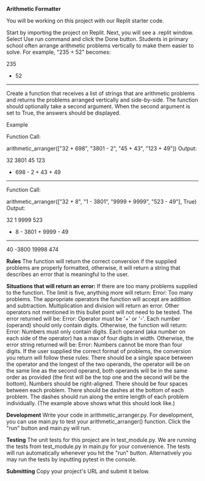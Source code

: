 **Arithmetic Formatter**

You will be working on this project with our Replit starter code.

Start by importing the project on Replit.
Next, you will see a .replit window.
Select Use run command and click the Done button.
Students in primary school often arrange arithmetic problems vertically to make them easier to solve. For example, "235 + 52" becomes:

  235
+  52
-----
Create a function that receives a list of strings that are arithmetic problems and returns the problems arranged vertically and side-by-side. The function should optionally take a second argument. When the second argument is set to True, the answers should be displayed.

Example

Function Call:

arithmetic_arranger(["32 + 698", "3801 - 2", "45 + 43", "123 + 49"])
Output:

   32      3801      45      123
+ 698    -    2    + 43    +  49
-----    ------    ----    -----

Function Call:

arithmetic_arranger(["32 + 8", "1 - 3801", "9999 + 9999", "523 - 49"], True)
Output:

  32         1      9999      523
+  8    - 3801    + 9999    -  49
----    ------    ------    -----
  40     -3800     19998      474

**Rules**
The function will return the correct conversion if the supplied problems are properly formatted, otherwise, it will return a string that describes an error that is meaningful to the user.

**Situations that will return an error:**
If there are too many problems supplied to the function. The limit is five, anything more will return: Error: Too many problems.
The appropriate operators the function will accept are addition and subtraction. Multiplication and division will return an error. Other operators not mentioned in this bullet point will not need to be tested. The error returned will be: Error: Operator must be '+' or '-'.
Each number (operand) should only contain digits. Otherwise, the function will return: Error: Numbers must only contain digits.
Each operand (aka number on each side of the operator) has a max of four digits in width. Otherwise, the error string returned will be: Error: Numbers cannot be more than four digits.
If the user supplied the correct format of problems, the conversion you return will follow these rules:
There should be a single space between the operator and the longest of the two operands, the operator will be on the same line as the second operand, both operands will be in the same order as provided (the first will be the top one and the second will be the bottom).
Numbers should be right-aligned.
There should be four spaces between each problem.
There should be dashes at the bottom of each problem. The dashes should run along the entire length of each problem individually. (The example above shows what this should look like.)

**Development**
Write your code in arithmetic_arranger.py. For development, you can use main.py to test your arithmetic_arranger() function. Click the "run" button and main.py will run.

**Testing**
The unit tests for this project are in test_module.py. We are running the tests from test_module.py in main.py for your convenience. The tests will run automatically whenever you hit the "run" button. Alternatively you may run the tests by inputting pytest in the console.

**Submitting**
Copy your project's URL and submit it below.
